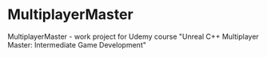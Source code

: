 # MultiplayerMaster
MultiplayerMaster - work project for Udemy course "Unreal C++ Multiplayer Master: Intermediate Game Development"
